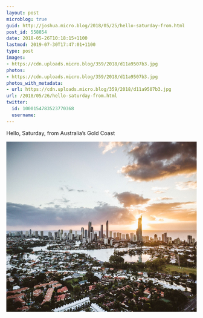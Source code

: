 ```yaml
---
layout: post
microblog: true
guid: http://joshua.micro.blog/2018/05/25/hello-saturday-from.html
post_id: 558854
date: 2018-05-26T10:18:15+1100
lastmod: 2019-07-30T17:47:01+1100
type: post
images:
- https://cdn.uploads.micro.blog/359/2018/d11a9507b3.jpg
photos:
- https://cdn.uploads.micro.blog/359/2018/d11a9507b3.jpg
photos_with_metadata:
- url: https://cdn.uploads.micro.blog/359/2018/d11a9507b3.jpg
url: /2018/05/26/hello-saturday-from.html
twitter:
  id: 1000154783523770368
  username: 
---
```

Hello, Saturday, from Australia’s Gold Coast

<img src="uploads/2018/d11a9507b3.jpg" width="600" height="450" />

